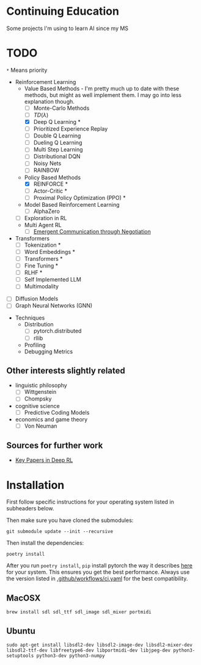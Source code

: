 # Continuing Education

Some projects I'm using to learn AI since my MS

# TODO

`*` Means priority

* Reinforcement Learning
    * Value Based Methods - I'm pretty much up to date with these methods, but might as well implement them. I may go into less explanation though.
        * [ ] Monte-Carlo Methods
        * [ ] $TD(\lambda)$
        * [X] Deep Q Learning *
        * [ ] Prioritized Experience Replay
        * [ ] Double Q Learning
        * [ ] Dueling Q Learning
        * [ ] Multi Step Learning
        * [ ] Distributional DQN
        * [ ] Noisy Nets
        * [ ] RAINBOW
    * Policy Based Methods
        * [X] REINFORCE *
        * [ ] Actor-Critic *
        * [ ] Proximal Policy Optimization (PPO) *
    * Model Based Reinforcement Learning
        * [ ] AlphaZero
    * [ ] Exploration in RL
    * Multi Agent RL
        * [ ] [Emergent Communication through Negotiation](https://arxiv.org/abs/1804.03980)
* Transformers
    * [ ] Tokenization *
    * [ ] Word Embeddings *
    * [ ] Transformers *
    * [ ] Fine Tuning *
    * [ ] RLHF *
    * [ ] Self Implemented LLM
    * [ ] Multimodality
* [ ] Diffusion Models
* [ ] Graph Neural Networks (GNN)
* Techniques
    * Distribution
        * [ ] pytorch.distributed
        * [ ] rllib
    * Profiling
    * Debugging Metrics

## Other interests slightly related

* linguistic philosophy
  * [ ] Wittgenstein
  * [ ] Chompsky
* cognitive science
  * [ ] Predictive Coding Models
* economics and game theory
  * [ ] Von Neuman

## Sources for further work

* [Key Papers in Deep RL](https://spinningup.openai.com/en/latest/spinningup/keypapers.html)

# Installation

First follow specific instructions for your operating system listed in subheaders below.

Then make sure you have cloned the submodules:

`git submodule update --init --recursive`

Then install the dependencies:

`poetry install`

After you run `poetry install`, `pip` install pytorch the way it describes [here](https://pytorch.org/get-started/locally/#start-locally) for your system. This ensures you get the best performance. Always use the version listed in [.github/workflows/ci.yaml](.github/workflows/ci.yaml) for the best compatibility.

## MacOSX

`brew install sdl sdl_ttf sdl_image sdl_mixer portmidi`

## Ubuntu

`sudo apt-get install libsdl2-dev libsdl2-image-dev libsdl2-mixer-dev libsdl2-ttf-dev libfreetype6-dev libportmidi-dev libjpeg-dev python3-setuptools python3-dev python3-numpy`
